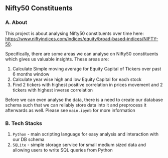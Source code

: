 ## Nifty50 Constituents

### A. About
This project is about analysing Nifty50 constituents over time here: https://www.niftyindices.com/indices/equity/broad-based-indices/NIFTY-50. 

Specifically, there are some areas we can analyse on Nifty50 constituents which gives us valuable insights. These areas are:
1. Calculate Simple moving average for Equity Capital of Tickers over past 6 months window
2. Calculate year wise high and low Equity Capital for each stock
3. Find 2 tickers with highest positive correlation in prices movement and 2 tickers with highest inverse correlation

Before we can even analyse the data, there is a need to create our database schema such that we can reliably store data into it and preprocess it afterwards as well. Please see ```main.ipynb``` for more information

### B. Tech Stacks
1. ```Python``` - main scripting language for easy analysis and interaction with our DB schema
2. ```SQLite``` - simple storage service for small medium sized data and allowing users to write SQL queries from Python

